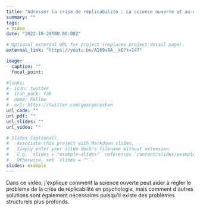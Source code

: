```yaml
---
title: "Adresser la crise de réplicabilité : La science ouverte et au-delà"
summary: ""
tags:
- Video
date: "2022-10-20T00:00:00Z"

# Optional external URL for project (replaces project detail page).
external_link: "https://youtu.be/A2F9vAA__kE?t=147"

image:
  caption: ""
  focal_point:

#links:
#- icon: twitter
#  icon_pack: fab
#  name: Follow
#  url: https://twitter.com/georgecushen
url_code: ""
url_pdf: ""
url_slides: ""
url_video: ""

# Slides (optional).
#   Associate this project with Markdown slides.
#   Simply enter your slide deck's filename without extension.
#   E.g. `slides = "example-slides"` references `content/slides/example-slides.md`.
#   Otherwise, set `slides = ""`.
slides: example
---
```


Dans ce vidéo, j'explique comment la science ouverte peut aider à régler le problème de la crise de réplicabilité en psychologie, mais comment d'autres solutions sont également nécessaires puisqu'il existe des problèmes structurels plus profonds.
